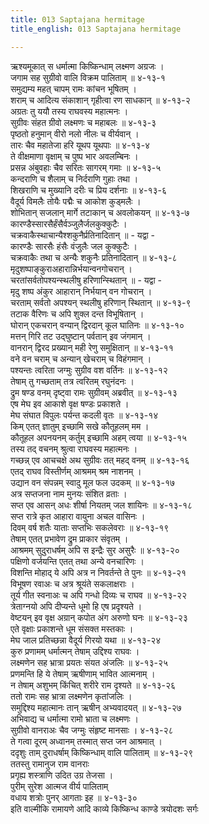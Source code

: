 ```yaml
---
title: 013 Saptajana hermitage
title_english: 013 Saptajana hermitage

---
```

ऋश्यमूकात् स धर्मात्मा किष्किन्धाम् लक्ष्मण अग्रजः ।  
जगाम सह सुग्रीवो वालि विक्रम पालिताम् ॥ ४-१३-१  
समुद्यम्य महत् चापम् रामः कांचन भूषितम् ।  
शराम् च आदित्य संकाशान् गृहीत्वा रण साधकान् ॥ ४-१३-२  
अग्रतः तु ययौ तस्य राघवस्य महात्मनः ।  
सुग्रीवः संहत ग्रीवो लक्ष्मणः च महाबलः ॥ ४-१३-३  
पृष्ठतो हनुमान् वीरो नलो नीलः च वीर्यवान् ।  
तारः चैव महातेजा हरि यूथप यूथपाः ॥ ४-१३-४  
ते वीक्षमाणा वृक्षाम् च पुष्प भार अवलम्बिनः ।  
प्रसन्न अंबुवहाः चैव सरितः सागरम् गमाः ॥ ४-१३-५  
कन्दराणि च शैलाम् च निर्दराणि गुहाः तथा ।  
शिखराणि च मुख्यानि दरीः च प्रिय दर्शनाः ॥ ४-१३-६  
वैदूर्य विमलैः तोयैः पद्मैः च आकोश कुड्मलैः ।  
शोभितान् सजलान् मार्गे तटाकान् च अवलोकयन् ॥ ४-१३-७  
कारण्डैस्सारसैर्हंसैर्वञ्जुलैर्जलकुक्कुटैः ।  
चक्रवाकैस्थाचान्यैश्शकुनैर्प्रतिनादितान् ॥ - यद्वा -  
कारण्डैः सारसैः हंसैः वंजुलैः जल कुक्कुटैः ।  
चक्रवाकैः तथा च अन्यैः शकुनैः प्रतिनादितान् ॥ ४-१३-८  
मृदुशष्पाङ्कुराअहारान्निर्भयान्वनगोचरान् ।  
चरतांसर्वतोपश्यन्स्थलीषु हरिणान्स्थितान् ॥ - यद्वा -  
मृदु शष्प अंकुर आहारान् निर्भयान् वन गोचरान् ।  
चरताम् सर्वतो अपश्यन् स्थलीषु हरिणान् स्थितान् ॥ ४-१३-९  
तटाक वैरिणः च अपि शुक्ल दन्त विभूषितान् ।  
घोरान् एकचरान् वन्यान् द्विरदान् कूल घातिनः ॥ ४-१३-१०  
मत्तन् गिरि तट उद्घुष्टान् पर्वतान् इव जंगमान् ।  
वानरान् द्विरद प्रख्यान् मही रेणु समुक्षितान् ॥ ४-१३-११  
वने वन चराम् च अन्यान् खेचराम् च विहंगमान् ।  
पश्यन्तः त्वरिता जग्मुः सुग्रीव वश वर्तिनः ॥ ४-१३-१२  
तेषाम् तु गच्छताम् तत्र त्वरितम् रघुनंदनः ।  
द्रुम षण्ड वनम् दृष्ट्वा रामः सुग्रीवम् अब्रवीत् ॥ ४-१३-१३  
एष मेघ इव आकाशे वृक्ष षण्डः प्रकाशते ।  
मेघ संघात विपुलः पर्यन्त कदली वृतः ॥ ४-१३-१४  
किम् एतत् ज्ञातुम् इच्छामि सखे कौतूहलम् मम ।  
कौतूहल अपनयनम् कर्तुम् इच्छामि अहम् त्वया ॥ ४-१३-१५  
तस्य तद् वचनम् श्रुत्वा राघवस्य महात्मनः ।  
गच्छन्न् एव आचचक्षे अथ सुग्रीवः तत् महद् वनम् ॥ ४-१३-१६  
एतद् राघव विस्तीर्णम् आश्रमम् श्रम नाशनम् ।  
उद्यान वन संपन्नम् स्वादु मूल फल उदकम् ॥ ४-१३-१७  
अत्र सप्तजना नाम मुनयः संशित व्रताः ।  
सप्त एव आसन् अधः शीर्षा नियतम् जल शायिनः ॥ ४-१३-१८  
सप्त रात्रे कृत आहारा वायुना अचल वासिनः ।  
दिवम् वर्ष शतैः याताः सप्तभिः सकलेवराः ॥ ४-१३-१९  
तेषाम् एतत् प्रभावेण द्रुम प्राकार संवृतम् ।  
आश्रमम् सुदुराधर्षम् अपि स इन्द्रैः सुर असुरैः ॥ ४-१३-२०  
पक्षिणो वर्जयन्ति एतत् तथा अन्ये वनचारिणः ।  
विशन्ति मोहाद् ये अपि अत्र न निवर्तन्ते ते पुनः ॥ ४-१३-२१  
विभूषण रवाअः च अत्र श्रूयंते सकलाक्षराः ।  
तूर्य गीत स्वनाअः च अपि गन्धो दिव्यः च राघव ॥ ४-१३-२२  
त्रेताग्नयो अपि दीप्यन्ते धूमो हि एष प्रदृश्यते ।  
वेष्टयन् इव वृक्ष अग्रान् कपोत अंग अरुणो घनः ॥ ४-१३-२३  
एते वृक्षाः प्रकाशन्ते धूम संसक्त मस्तकाः ।  
मेघ जाल प्रतिच्छन्ना वैदूर्य गिरयो यथा ॥ ४-१३-२४  
कुरु प्रणामम् धर्मात्मन् तेषाम् उद्दिश्य राघवः ।  
लक्ष्मणेन सह भ्रात्रा प्रयतः संयत अंजलिः ॥ ४-१३-२५  
प्रणमन्ति हि ये तेषाम् ऋषीणाम् भावित आत्मनाम् ।  
न तेषाम् अशुभम् किंचित् शरीरे राम दृश्यते ॥ ४-१३-२६  
ततो रामः सह भ्रात्रा लक्ष्मणेन कृतांजलिः ।  
समुद्दिश्य महात्मानः तान् ऋषीन् अभ्यवादयत् ॥ ४-१३-२७  
अभिवाद्य च धर्मात्मा रामो भ्राता च लक्ष्मणः ।  
सुग्रीवो वानराअः चैव जग्मुः संहृष्ट मानसाः । ४-१३-२८  
ते गत्वा दूरम् अध्वानम् तस्मात् सप्त जन आश्रमात् ।  
ददृशुः ताम् दुराधर्षाम् किष्किन्धाम् वालि पालिताम् ॥ ४-१३-२९  
ततस्तु रामानुज राम वानराः  
प्रगृह्य शस्त्राणि उदित उग्र तेजसा ।  
पुरीम् सुरेश आत्मज वीर्य पालिताम्  
वधाय शत्रोः पुनर् आगताः इह ॥ ४-१३-३०  
इति वाल्मीकि रामायणे आदि काव्ये किष्किन्ध काण्डे त्रयोदशः सर्गः